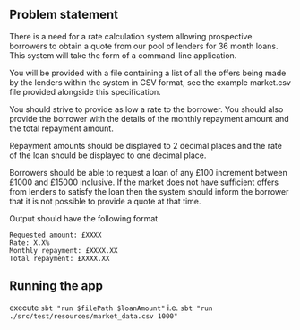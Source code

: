 ## Problem statement

There is a need for a rate calculation system allowing prospective borrowers to obtain a quote from our pool of lenders for 36 month loans. This system will take the form of a command-line application.

You will be provided with a file containing a list of all the offers being made by the lenders within the system in CSV format, see the example market.csv file provided alongside this specification.

You should strive to provide as low a rate to the borrower. You should also provide the borrower with the details of the
monthly repayment amount and the total repayment amount.

Repayment amounts should be displayed to 2 decimal places and the rate of the loan should be displayed to one decimal place.

Borrowers should be able to request a loan of any £100 increment between £1000 and £15000 inclusive. If the market does not have sufficient offers from lenders to satisfy the loan then the system should inform the borrower that it is not possible to provide a quote at that time.

Output should have the following format

```
Requested amount: £XXXX
Rate: X.X%
Monthly repayment: £XXXX.XX
Total repayment: £XXXX.XX
```

## Running the app

execute `sbt "run $filePath $loanAmount"` i.e. `sbt "run ./src/test/resources/market_data.csv 1000"`
